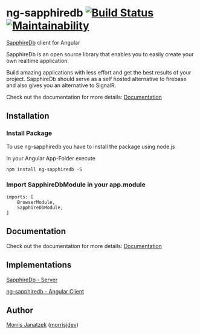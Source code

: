 # ng-sapphiredb [![Build Status](https://travis-ci.org/morrisjdev/ng-realtime-database.svg?branch=master)](https://travis-ci.org/morrisjdev/ng-realtime-database) [![Maintainability](https://api.codeclimate.com/v1/badges/6cc48bef1a9e51422f95/maintainability)](https://codeclimate.com/github/morrisjdev/ng-realtime-database/maintainability) 

[SapphireDb](https://github.com/morrisjdev/SapphireDb) client for Angular

SapphireDb is an open source library that enables you to easily create your own realtime application.

Build amazing applications with less effort and get the best results of your project. SapphireDb should serve as a self hosted alternative to firebase and also gives you an alternative to SignalR.

Check out the documentation for more details: [Documentation](https://realtime-database.azurewebsites.net/)

## Installation

### Install Package
To use ng-sapphiredb you have to install the package using node.js

In your Angular App-Folder execute

```
npm install ng-sapphiredb -S
```

### Import SapphireDbModule in your app.module

```
imports: [
    BrowserModule,
    SapphireDbModule, 
]
```

## Documentation

Check out the documentation for more details: [Documentation](https://realtime-database.azurewebsites.net/)

## Implementations

[SapphireDb - Server](https://github.com/morrisjdev/SapphireDb)

[ng-sapphiredb - Angular Client](https://github.com/morrisjdev/ng-sapphiredb)

## Author

[Morris Janatzek](http://morrisj.net) ([morrisjdev](https://github.com/morrisjdev))
